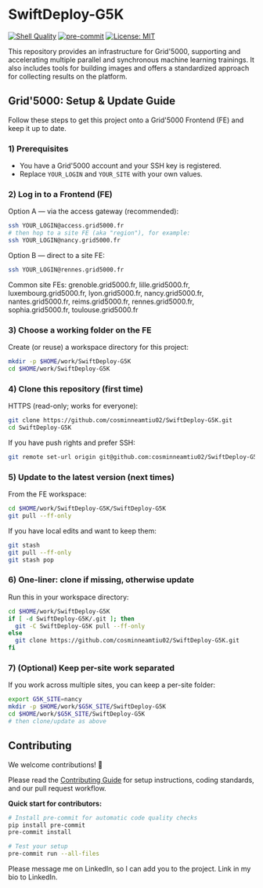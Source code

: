 # SwiftDeploy-G5K

[![Shell Quality](https://github.com/cosminneamtiu02/SwiftDeploy-G5K/actions/workflows/shell-quality.yml/badge.svg)](https://github.com/cosminneamtiu02/SwiftDeploy-G5K/actions/workflows/shell-quality.yml)
[![pre-commit](https://img.shields.io/badge/pre--commit-enabled-brightgreen?logo=pre-commit&logoColor=white)](https://github.com/pre-commit/pre-commit)
[![License: MIT](https://img.shields.io/badge/License-MIT-yellow.svg)](https://opensource.org/licenses/MIT)

This repository provides an infrastructure for Grid'5000, supporting and accelerating multiple parallel and
synchronous machine learning trainings. It also includes tools for building images and offers a standardized
approach for collecting results on the platform.

## Grid'5000: Setup & Update Guide

Follow these steps to get this project onto a Grid'5000 Frontend (FE) and keep it up to date.

### 1) Prerequisites

- You have a Grid'5000 account and your SSH key is registered.
- Replace `YOUR_LOGIN` and `YOUR_SITE` with your own values.

### 2) Log in to a Frontend (FE)

Option A — via the access gateway (recommended):

```bash
ssh YOUR_LOGIN@access.grid5000.fr
# then hop to a site FE (aka "region"), for example:
ssh YOUR_LOGIN@nancy.grid5000.fr
```

Option B — direct to a site FE:

```bash
ssh YOUR_LOGIN@rennes.grid5000.fr
```

Common site FEs:
grenoble.grid5000.fr, lille.grid5000.fr, luxembourg.grid5000.fr, lyon.grid5000.fr,
nancy.grid5000.fr, nantes.grid5000.fr, reims.grid5000.fr, rennes.grid5000.fr,
sophia.grid5000.fr, toulouse.grid5000.fr

### 3) Choose a working folder on the FE

Create (or reuse) a workspace directory for this project:

```bash
mkdir -p $HOME/work/SwiftDeploy-G5K
cd $HOME/work/SwiftDeploy-G5K
```

### 4) Clone this repository (first time)

HTTPS (read-only; works for everyone):

```bash
git clone https://github.com/cosminneamtiu02/SwiftDeploy-G5K.git
cd SwiftDeploy-G5K
```

If you have push rights and prefer SSH:

```bash
git remote set-url origin git@github.com:cosminneamtiu02/SwiftDeploy-G5K.git
```

### 5) Update to the latest version (next times)

From the FE workspace:

```bash
cd $HOME/work/SwiftDeploy-G5K/SwiftDeploy-G5K
git pull --ff-only
```

If you have local edits and want to keep them:

```bash
git stash
git pull --ff-only
git stash pop
```

### 6) One-liner: clone if missing, otherwise update

Run this in your workspace directory:

```bash
cd $HOME/work/SwiftDeploy-G5K
if [ -d SwiftDeploy-G5K/.git ]; then
  git -C SwiftDeploy-G5K pull --ff-only
else
  git clone https://github.com/cosminneamtiu02/SwiftDeploy-G5K.git
fi
```

### 7) (Optional) Keep per-site work separated

If you work across multiple sites, you can keep a per-site folder:

```bash
export G5K_SITE=nancy
mkdir -p $HOME/work/$G5K_SITE/SwiftDeploy-G5K
cd $HOME/work/$G5K_SITE/SwiftDeploy-G5K
# then clone/update as above
```

## Contributing

We welcome contributions! 🎉

Please read the [Contributing Guide](./CONTRIBUTING.md) for setup instructions, coding standards, and our pull request workflow.

**Quick start for contributors:**

```bash
# Install pre-commit for automatic code quality checks
pip install pre-commit
pre-commit install

# Test your setup
pre-commit run --all-files
```

Please message me on LinkedIn, so I can add you to the project. Link in my bio to LinkedIn.
